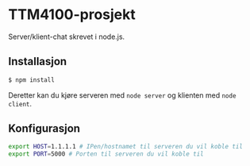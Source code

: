 # TTM4100-prosjekt
Server/klient-chat skrevet i node.js.

## Installasjon
```bash
$ npm install
```

Deretter kan du kjøre serveren med `node server` og klienten med `node client`.

## Konfigurasjon
```bash
export HOST=1.1.1.1 # IPen/hostnamet til serveren du vil koble til
export PORT=5000 # Porten til serveren du vil koble til
```
